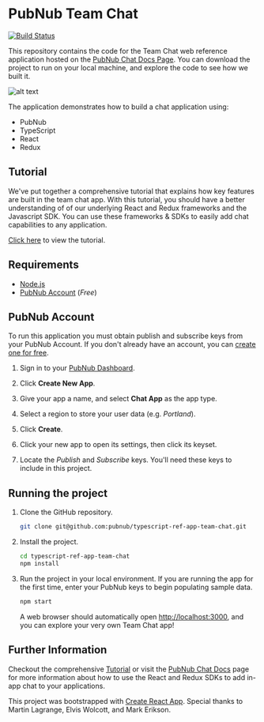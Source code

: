 # PubNub Team Chat

[![Build Status](https://travis-ci.com/pubnub/typescript-ref-app-team-chat-private.svg?token=TdtszNJ6Stg2gW33kobQ&branch=master)](https://travis-ci.com/pubnub/typescript-ref-app-team-chat-private)

This repository contains the code for the Team Chat web reference application hosted on the [PubNub Chat Docs Page](https://www.pubnub.com/docs/chat/quickstart#quickstart). You can download the project to run on your local machine, and explore the code to see how we built it.

![alt text](team-chat-preview.png "Reference App")

The application demonstrates how to build a chat application using:

- PubNub
- TypeScript
- React
- Redux

## Tutorial
We've put together a comprehensive tutorial that explains how key features are built in the team chat app. With this tutorial, you should have a better understanding of of our underlying React and Redux frameworks and the Javascript SDK. You can use these frameworks & SDKs to easily add chat capabilities to any application.

[Click here](https://www.pubnub.com/blog/build-a-fully-featured-react-chat-app/) to view the tutorial.

## Requirements

- [Node.js](https://nodejs.org/en/)
- [PubNub Account](#pubnub-account) (*Free*)

## PubNub Account

To run this application you must obtain publish and subscribe keys from your PubNub Account. If you don't already have an account, you can [create one for free](https://dashboard.pubnub.com/).

1. Sign in to your [PubNub Dashboard](https://dashboard.pubnub.com/).

1. Click **Create New App**.

1. Give your app a name, and select **Chat App** as the app type.

1. Select a region to store your user data (e.g. *Portland*).

1. Click **Create**.

1. Click your new app to open its settings, then click its keyset.

1. Locate the *Publish* and *Subscribe* keys. You'll need these keys to include in this project.

## Running the project

1. Clone the GitHub repository.

    ```bash
    git clone git@github.com:pubnub/typescript-ref-app-team-chat.git
    ```

1. Install the project.

    ```bash
    cd typescript-ref-app-team-chat
    npm install
    ```

1. Run the project in your local environment. If you are running the app for the first time, enter your PubNub keys to begin populating sample data.

    ```bash
    npm start
    ```

    A web browser should automatically open [http://localhost:3000](http://localhost:3000), and you can explore your very own Team Chat app!

## Further Information

Checkout the comprehensive [Tutorial](https://www.pubnub.com/blog/build-a-fully-featured-react-chat-app/) or visit the [PubNub Chat Docs](https://www.pubnub.com/docs/chat) page for more information about how to use the React and Redux SDKs to add in-app chat to your applications.

This project was bootstrapped with [Create React App](https://github.com/facebook/create-react-app). Special thanks to Martin Lagrange, Elvis Wolcott, and Mark Erikson.
